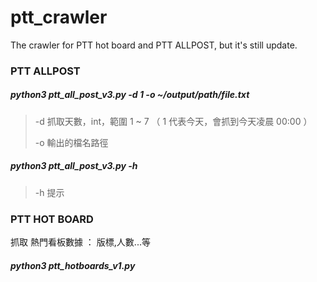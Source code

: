 # ptt_crawler
The crawler for PTT hot board and PTT ALLPOST, but it's still update.

### PTT ALLPOST

##### python3 ptt_all_post_v3.py -d 1 -o ~/output/path/file.txt

> -d 抓取天數，int，範圍 1 ~ 7 （ 1 代表今天，會抓到今天凌晨 00:00 ）
> 
> -o 輸出的檔名路徑
> 

##### python3 ptt_all_post_v3.py -h 

> -h 提示
> 

### PTT HOT BOARD

抓取 熱門看板數據 ： 版標,人數...等

##### python3 ptt_hotboards_v1.py

